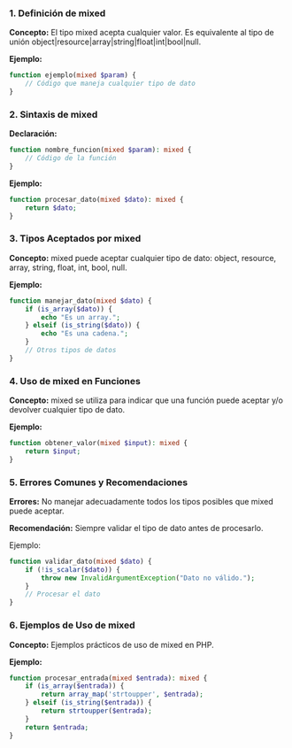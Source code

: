 ### 1. Definición de mixed

**Concepto:** El tipo mixed acepta cualquier valor. Es equivalente al tipo de unión object|resource|array|string|float|int|bool|null.

**Ejemplo:**

```php
function ejemplo(mixed $param) {
    // Código que maneja cualquier tipo de dato
}
```

### 2. Sintaxis de mixed

**Declaración:**

```php
function nombre_funcion(mixed $param): mixed {
    // Código de la función
}
```

**Ejemplo:**

```php
function procesar_dato(mixed $dato): mixed {
    return $dato;
}
```

### 3. Tipos Aceptados por mixed

**Concepto:** mixed puede aceptar cualquier tipo de dato: object, resource, array, string, float, int, bool, null.

**Ejemplo:**

```php
function manejar_dato(mixed $dato) {
    if (is_array($dato)) {
        echo "Es un array.";
    } elseif (is_string($dato)) {
        echo "Es una cadena.";
    }
    // Otros tipos de datos
}
```

### 4. Uso de mixed en Funciones

**Concepto:** mixed se utiliza para indicar que una función puede aceptar y/o devolver cualquier tipo de dato.

**Ejemplo:**

```php
function obtener_valor(mixed $input): mixed {
    return $input;
}
```

### 5. Errores Comunes y Recomendaciones

**Errores:** No manejar adecuadamente todos los tipos posibles que mixed puede aceptar.

**Recomendación:** Siempre validar el tipo de dato antes de procesarlo.

Ejemplo:

```php
function validar_dato(mixed $dato) {
    if (!is_scalar($dato)) {
        throw new InvalidArgumentException("Dato no válido.");
    }
    // Procesar el dato
}
```

### 6. Ejemplos de Uso de mixed

**Concepto:** Ejemplos prácticos de uso de mixed en PHP.

**Ejemplo:**

```php
function procesar_entrada(mixed $entrada): mixed {
    if (is_array($entrada)) {
        return array_map('strtoupper', $entrada);
    } elseif (is_string($entrada)) {
        return strtoupper($entrada);
    }
    return $entrada;
}
```
